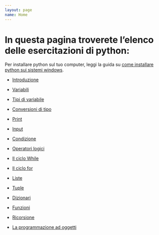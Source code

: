 ```yaml
---
layout: page
name: Home
---
```


# In questa pagina troverete l’elenco delle esercitazioni di python:

Per installare python sul tuo computer, leggi la guida su [come installare python sui sistemi windows](https://www.esercizidiinformatica.it/come-installare-python-su-windows/).

* <a href="{{site.baseurl}}/python/introduzione">Introduzione</a>
* <a href="{{site.baseurl}}/python/variabili">Variabili</a>
* <a href="{{site.baseurl}}/python/tipi-di-variabile">Tipi di variabile</a>
* <a href="{{site.baseurl}}/python/conversioni-di-tipo">Conversioni di tipo</a>
* <a href="{{site.baseurl}}/python/print">Print</a>
* <a href="{{site.baseurl}}/python/input">Input</a>
* <a href="{{site.baseurl}}/python/la-condizione">Condizione</a>
* <a href="{{site.baseurl}}/python/operatori-logici">Operatori logici</a>

* <a href="{{site.baseurl}}/python/il-ciclo-while">Il ciclo While</a>
* <a href="{{site.baseurl}}/python/il-ciclo-for">Il ciclo for</a>
* <a href="{{site.baseurl}}/python/esercizi-sulle-liste">Liste</a>
* <a href="{{site.baseurl}}/python/esercizi-sulle-tuple">Tuple</a>
* <a href="{{site.baseurl}}/python/i-dizionari">Dizionari</a>
* <a href="{{site.baseurl}}/python/funzioni">Funzioni</a>
* <a href="{{site.baseurl}}/python/la-ricorsione">Ricorsione</a>
* <a href="{{site.baseurl}}/python/la-programmazione-ad-oggetti">La programmazione ad oggetti</a>
